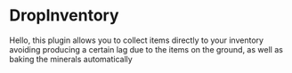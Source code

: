 # DropInventory
Hello, this plugin allows you to collect items directly to your inventory avoiding producing a certain lag due to the items on the ground, as well as baking the minerals automatically
